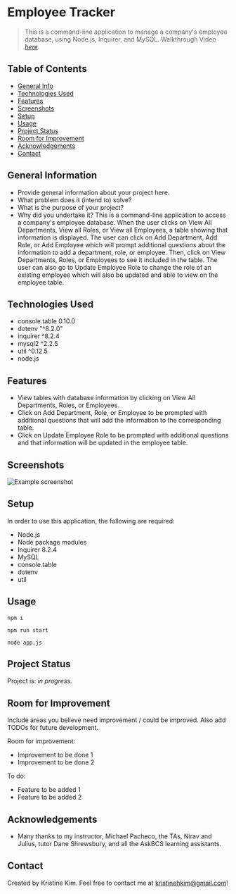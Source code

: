 # Employee Tracker
> This is a command-line application to manage a company's employee database, using Node.js, Inquirer, and MySQL.
> Walkthrough Video [_here_](https://drive.google.com/file/d/1mBIRHvLHRrFKjGhbyAXqTeGo_2AONWu9/view). <!-- If you have the project hosted somewhere, include the link here. -->

## Table of Contents
* [General Info](#general-information)
* [Technologies Used](#technologies-used)
* [Features](#features)
* [Screenshots](#screenshots)
* [Setup](#setup)
* [Usage](#usage)
* [Project Status](#project-status)
* [Room for Improvement](#room-for-improvement)
* [Acknowledgements](#acknowledgements)
* [Contact](#contact)
<!-- * [License](#license) -->


## General Information
- Provide general information about your project here.
- What problem does it (intend to) solve?
- What is the purpose of your project?
- Why did you undertake it?
This is a command-line application to access a company's employee database.  When the user clicks on View All Departments, View all Roles, or View all Employees, a table showing that information is displayed.  The user can click on Add Department, Add Role, or Add Employee which will prompt additional questions about the information to add a department, role, or employee. Then, click on View Departments, Roles, or Employees to see it included in the table.  The user can also go to Update Employee Role to change the role of an existing employee which will also be updated and able to view on the employee table.
<!-- You don't have to answer all the questions - just the ones relevant to your project. -->


## Technologies Used
- console.table 0.10.0
- dotenv "^8.2.0"
- inquirer ^8.2.4
- mysql2 ^2.2.5
- util ^0.12.5
- node.js


## Features
- View tables with database information by clicking on View All Departments, Roles, or Employees. 
- Click on Add Department, Role, or Employee to be prompted with additional questions that will add the information to the corresponding table.
- Click on Update Employee Role to be prompted with additional questions and that information will be updated in the employee table.


## Screenshots
![Example screenshot](./img/screenshot.png)
<!-- If you have screenshots you'd like to share, include them here. -->


## Setup
In order to use this application, the following are required:
- Node.js
- Node package modules
- Inquirer 8.2.4
- MySQL
- console.table 
- dotenv
- util

## Usage

`npm i`

`npm run start`

`node app.js`


## Project Status
Project is: _in progress_.


## Room for Improvement
Include areas you believe need improvement / could be improved. Also add TODOs for future development.

Room for improvement:
- Improvement to be done 1
- Improvement to be done 2

To do:
- Feature to be added 1
- Feature to be added 2


## Acknowledgements
- Many thanks to my instructor, Michael Pacheco, the TAs, Nirav and Julius, tutor Dane Shrewsbury, and all the AskBCS learning assistants.

## Contact
Created by Kristine Kim.  Feel free to contact me at kristinehkim@gmail.com!


<!-- Optional -->
<!-- ## License -->
<!-- This project is open source and available under the [... License](). -->

<!-- You don't have to include all sections - just the one's relevant to your project -->